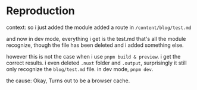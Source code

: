 # Reproduction

context: 
so i just added the module added a route in `/content/blog/test.md`

and now in dev mode, everything i get is the test.md that's all the module recognize, though the file has been deleted and i added something else.

however this is not the case when i use `pnpm build & preview`. i get the correct results.
i even deleted `.nuxt` folder and `.output`, surprisingly it still only recognize the  `blog/test.md`  file. in dev mode, `pnpm dev`. 


the cause:
Okay, Turns out to be a browser cache.